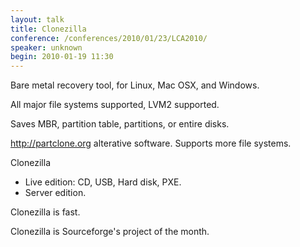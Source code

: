 ```yaml
---
layout: talk
title: Clonezilla
conference: /conferences/2010/01/23/LCA2010/
speaker: unknown
begin: 2010-01-19 11:30
---
```

Bare metal recovery tool, for Linux, Mac OSX, and Windows.

All major file systems supported, LVM2 supported.

Saves MBR, partition table, partitions, or entire disks.

<http://partclone.org> alterative software. Supports more file systems.

Clonezilla

* Live edition: CD, USB, Hard disk, PXE.
* Server edition.

Clonezilla is fast.

Clonezilla is Sourceforge's project of the month.
